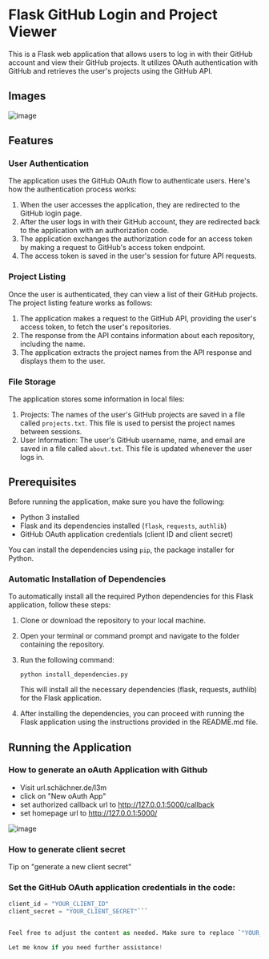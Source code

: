 # Flask GitHub Login and Project Viewer

This is a Flask web application that allows users to log in with their GitHub account and view their GitHub projects. It utilizes OAuth authentication with GitHub and retrieves the user's projects using the GitHub API.
## Images
![image](https://github.com/SchBenedikt/oAuth-with-Github-Python/assets/137323528/2a007315-8ca8-4ee6-88fd-57ec7c98358f)


## Features

### User Authentication

The application uses the GitHub OAuth flow to authenticate users. Here's how the authentication process works:

1. When the user accesses the application, they are redirected to the GitHub login page.
2. After the user logs in with their GitHub account, they are redirected back to the application with an authorization code.
3. The application exchanges the authorization code for an access token by making a request to GitHub's access token endpoint.
4. The access token is saved in the user's session for future API requests.

### Project Listing

Once the user is authenticated, they can view a list of their GitHub projects. The project listing feature works as follows:

1. The application makes a request to the GitHub API, providing the user's access token, to fetch the user's repositories.
2. The response from the API contains information about each repository, including the name.
3. The application extracts the project names from the API response and displays them to the user.

### File Storage

The application stores some information in local files:

1. Projects: The names of the user's GitHub projects are saved in a file called `projects.txt`. This file is used to persist the project names between sessions.
2. User Information: The user's GitHub username, name, and email are saved in a file called `about.txt`. This file is updated whenever the user logs in.

## Prerequisites

Before running the application, make sure you have the following:

- Python 3 installed
- Flask and its dependencies installed (`flask`, `requests`, `authlib`)
- GitHub OAuth application credentials (client ID and client secret)

You can install the dependencies using `pip`, the package installer for Python.
### Automatic Installation of Dependencies
To automatically install all the required Python dependencies for this Flask application, follow these steps:

1. Clone or download the repository to your local machine.

2. Open your terminal or command prompt and navigate to the folder containing the repository.

3. Run the following command:

   `python install_dependencies.py`

   This will install all the necessary dependencies (flask, requests, authlib) for the Flask application.

4. After installing the dependencies, you can proceed with running the Flask application using the instructions provided in the README.md file.


## Running the Application
### How to generate an oAuth Application with Github
- Visit url.schächner.de/l3m
- click on "New oAuth App"
- set authorized callback url to http://127.0.0.1:5000/callback
- set homepage url to http://127.0.0.1:5000/

  
![image](https://github.com/SchBenedikt/oAuth-with-Github-Python/assets/137323528/1120e932-daf1-436d-b13e-da10cfb359ad)

### How to generate client secret
Tip on "generate a new client secret"

### Set the GitHub OAuth application credentials in the code:

   ```python
   client_id = "YOUR_CLIENT_ID"
   client_secret = "YOUR_CLIENT_SECRET"```
   

Feel free to adjust the content as needed. Make sure to replace `"YOUR_CLIENT_ID"` and `"YOUR_CLIENT_SECRET"` with your actual GitHub OAuth application credentials.

Let me know if you need further assistance!
